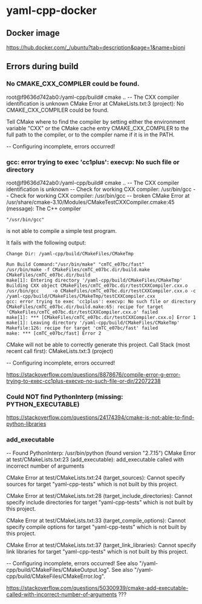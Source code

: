 # yaml-cpp-docker

## Docker image
https://hub.docker.com/_/ubuntu?tab=description&page=1&name=bioni

## Errors during build

### No CMAKE_CXX_COMPILER could be found.

root@f9636d742ab0:/yaml-cpp/build# cmake ..
-- The CXX compiler identification is unknown
CMake Error at CMakeLists.txt:3 (project):
  No CMAKE_CXX_COMPILER could be found.

  Tell CMake where to find the compiler by setting either the environment
  variable "CXX" or the CMake cache entry CMAKE_CXX_COMPILER to the full path
  to the compiler, or to the compiler name if it is in the PATH.

-- Configuring incomplete, errors occurred!

### gcc: error trying to exec 'cc1plus': execvp: No such file or directory

root@f9636d742ab0:/yaml-cpp/build# cmake ..
-- The CXX compiler identification is unknown
-- Check for working CXX compiler: /usr/bin/gcc
-- Check for working CXX compiler: /usr/bin/gcc -- broken
CMake Error at /usr/share/cmake-3.10/Modules/CMakeTestCXXCompiler.cmake:45 (message):
  The C++ compiler

    "/usr/bin/gcc"

  is not able to compile a simple test program.

  It fails with the following output:

    Change Dir: /yaml-cpp/build/CMakeFiles/CMakeTmp

    Run Build Command:"/usr/bin/make" "cmTC_e07bc/fast"
    /usr/bin/make -f CMakeFiles/cmTC_e07bc.dir/build.make CMakeFiles/cmTC_e07bc.dir/build
    make[1]: Entering directory '/yaml-cpp/build/CMakeFiles/CMakeTmp'
    Building CXX object CMakeFiles/cmTC_e07bc.dir/testCXXCompiler.cxx.o
    /usr/bin/gcc     -o CMakeFiles/cmTC_e07bc.dir/testCXXCompiler.cxx.o -c /yaml-cpp/build/CMakeFiles/CMakeTmp/testCXXCompiler.cxx
    gcc: error trying to exec 'cc1plus': execvp: No such file or directory
    CMakeFiles/cmTC_e07bc.dir/build.make:65: recipe for target 'CMakeFiles/cmTC_e07bc.dir/testCXXCompiler.cxx.o' failed
    make[1]: *** [CMakeFiles/cmTC_e07bc.dir/testCXXCompiler.cxx.o] Error 1
    make[1]: Leaving directory '/yaml-cpp/build/CMakeFiles/CMakeTmp'
    Makefile:126: recipe for target 'cmTC_e07bc/fast' failed
    make: *** [cmTC_e07bc/fast] Error 2

  CMake will not be able to correctly generate this project.
Call Stack (most recent call first):
  CMakeLists.txt:3 (project)

-- Configuring incomplete, errors occurred!

https://stackoverflow.com/questions/8878676/compile-error-g-error-trying-to-exec-cc1plus-execvp-no-such-file-or-dir/22072238

### Could NOT find PythonInterp (missing: PYTHON_EXECUTABLE)

https://stackoverflow.com/questions/24174394/cmake-is-not-able-to-find-python-libraries

### add_executable

-- Found PythonInterp: /usr/bin/python (found version "2.7.15")
CMake Error at test/CMakeLists.txt:23 (add_executable):
  add_executable called with incorrect number of arguments


CMake Error at test/CMakeLists.txt:24 (target_sources):
  Cannot specify sources for target "yaml-cpp-tests" which is not built by
  this project.


CMake Error at test/CMakeLists.txt:28 (target_include_directories):
  Cannot specify include directories for target "yaml-cpp-tests" which is not
  built by this project.


CMake Error at test/CMakeLists.txt:33 (target_compile_options):
  Cannot specify compile options for target "yaml-cpp-tests" which is not
  built by this project.


CMake Error at test/CMakeLists.txt:37 (target_link_libraries):
  Cannot specify link libraries for target "yaml-cpp-tests" which is not
  built by this project.

-- Configuring incomplete, errors occurred!
See also "/yaml-cpp/build/CMakeFiles/CMakeOutput.log".
See also "/yaml-cpp/build/CMakeFiles/CMakeError.log".

https://stackoverflow.com/questions/50300939/cmake-add-executable-called-with-incorrect-number-of-arguments ???
